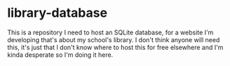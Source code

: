 # library-database
This is a repository I need to host an SQLite database, for a website I'm developing that's about my school's library.
I don't think anyone will need this, it's just that I don't know where to host this for free elsewhere and I'm kinda desperate so I'm doing it here. 
